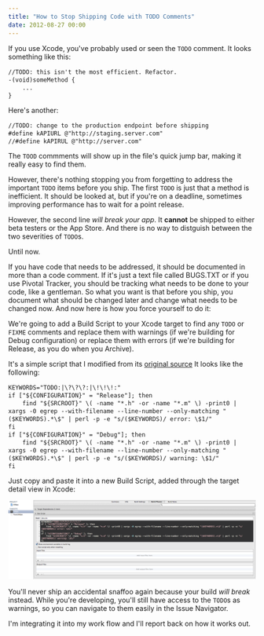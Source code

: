 ```yaml
---
title: "How to Stop Shipping Code with TODO Comments"
date: 2012-08-27 00:00
---
```


If you use Xcode, you've probably used or seen the `TODO` comment. It looks something like this:

```
//TODO: this isn't the most efficient. Refactor.
-(void)someMethod {
    ...
}
```

Here's another:

```
//TODO: change to the production endpoint before shipping
#define kAPIURL @"http://staging.server.com"
//#define kAPIRUL @"http://server.com"
```

The `TOOD` commments will show up in the file's quick jump bar, making it really easy to find them.

However, there's nothing stopping you from forgetting to address the important `TODO` items before you ship. The first `TODO` is just that a method is inefficient. It should be looked at, but if you're on a deadline, sometimes improving performance has to wait for a point release.

However, the second line _will break your app_. It **cannot** be shipped to either beta testers or the App Store. And there is no way to distguish between the two severities of `TODO`s.

Until now.

If you have code that needs to be addressed, it should be documented in more than a code comment. If it's just a text file called BUGS.TXT or if you use Pivotal Tracker, you should be tracking what needs to be done to your code, like a gentleman. So what you want is that before you ship, you document what should be changed later and change what needs to be changed now. And now here is how you force yourself to do it:

We're going to add a Build Script to your Xcode target to find any `TODO` or `FIXME` comments and replace them with warnings (if we're building for Debug configuration) or replace them with errors (if we're building for Release, as you do when you Archive).

It's a simple script that I modified from its [original source](http://deallocatedobjects.com/posts/show-todos-and-fixmes-as-warnings-in-xcode-4) It looks like the following:

```
KEYWORDS="TODO:|\?\?\?:|\!\!\!:"
if ["${CONFIGURATION}" = "Release"]; then
    find "${SRCROOT}" \( -name "*.h" -or -name "*.m" \) -print0 | xargs -0 egrep --with-filename --line-number --only-matching "($KEYWORDS).*\$" | perl -p -e "s/($KEYWORDS)/ error: \$1/"
fi
if ["${CONFIGURATION}" = "Debug"]; then
    find "${SRCROOT}" \( -name "*.h" -or -name "*.m" \) -print0 | xargs -0 egrep --with-filename --line-number --only-matching "($KEYWORDS).*\$" | perl -p -e "s/($KEYWORDS)/ warning: \$1/"
fi
```

Just copy and paste it into a new Build Script, added through the target detail view in Xcode:

 ![](/img/import/blog/how-to-stop-shipping-code-with-todo-comments/CAE77EC0DCEA4032947915A76A1A1196.png)

You'll never ship an accidental snaffoo again because your build _will break_ instead. While you're developing, you'll still have access to the `TODO`s as warnings, so you can navigate to them easily in the Issue Navigator.

I'm integrating it into my work flow and I'll report back on how it works out.

<!-- more -->
